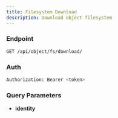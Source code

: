 ```yaml
---
title: Filesystem Download
description: Download object filesystem
---
```


### Endpoint

```bash
GET /api/object/fs/download/
```

### Auth

```bash
Authorization: Bearer <token>
```

### Query Parameters

- **identity**

